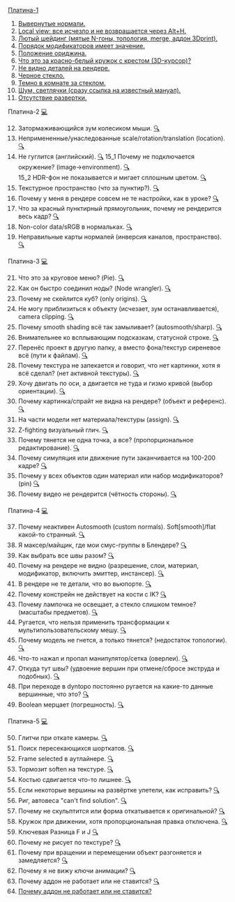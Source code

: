 

[Платина-1](https://www.youtube.com/watch?v=82T4_ug0alM&list=PLIMU9w2JuTwMeuefU6i88Jx5ZE6MKeLB2&index=1)

1. [Вывернутые нормали.](https://www.youtube.com/watch?v=82T4_ug0alM&list=PLIMU9w2JuTwMeuefU6i88Jx5ZE6MKeLB2&index=1&t=20s) 
2. [Local view: все исчезло и не возвращается через Alt+H.](https://www.youtube.com/watch?v=82T4_ug0alM&list=PLIMU9w2JuTwMeuefU6i88Jx5ZE6MKeLB2&index=1&t=228s)
3. [Лютый шейдинг (мятые N-гоны, топология, merge, аддон 3Dprint).](https://www.youtube.com/watch?v=82T4_ug0alM&list=PLIMU9w2JuTwMeuefU6i88Jx5ZE6MKeLB2&index=1&t=286s)
4. [Порядок модификаторов имеет значение.](https://www.youtube.com/watch?v=82T4_ug0alM&list=PLIMU9w2JuTwMeuefU6i88Jx5ZE6MKeLB2&index=1&t=727s)
5. [Положение ориджина.](https://www.youtube.com/watch?v=82T4_ug0alM&list=PLIMU9w2JuTwMeuefU6i88Jx5ZE6MKeLB2&index=1&t=819s)
6. [Что это за красно-белый кружок с крестом (3D-курсор)?](https://www.youtube.com/watch?v=82T4_ug0alM&list=PLIMU9w2JuTwMeuefU6i88Jx5ZE6MKeLB2&index=1&t=949s)
7. [Не видно деталей на рендере.](https://www.youtube.com/watch?v=82T4_ug0alM&list=PLIMU9w2JuTwMeuefU6i88Jx5ZE6MKeLB2&index=1&t=1066s)
8. [Черное стекло.](https://www.youtube.com/watch?v=82T4_ug0alM&list=PLIMU9w2JuTwMeuefU6i88Jx5ZE6MKeLB2&index=1&t=1166s)
9. [Темно в комнате за стеклом.](https://www.youtube.com/watch?v=82T4_ug0alM&list=PLIMU9w2JuTwMeuefU6i88Jx5ZE6MKeLB2&index=1&t=1326s)
10. [Шум, светлячки (сразу ссылка на известный мануал).](https://www.youtube.com/watch?v=82T4_ug0alM&list=PLIMU9w2JuTwMeuefU6i88Jx5ZE6MKeLB2&index=1&t=2024s)
11. [Отсутствие развертки.](https://www.youtube.com/watch?v=82T4_ug0alM&list=PLIMU9w2JuTwMeuefU6i88Jx5ZE6MKeLB2&index=1&t=2055s)


Платина-2 [:computer:](https://www.youtube.com/watch?v=KQUnFL9LEV4&list=PLIMU9w2JuTwMeuefU6i88Jx5ZE6MKeLB2&index=2)
    
12. Затормаживающийся зум колесиком мыши. [:mag:](https://www.youtube.com/watch?v=KQUnFL9LEV4&list=PLIMU9w2JuTwMeuefU6i88Jx5ZE6MKeLB2&index=2&t=16s)
13. Непримененные/унаследованные scale/rotation/translation (location). [:mag:](https://www.youtube.com/watch?v=KQUnFL9LEV4&list=PLIMU9w2JuTwMeuefU6i88Jx5ZE6MKeLB2&index=2&t=125s)
14. Не гуглится (английский). [:mag:](https://www.youtube.com/watch?v=KQUnFL9LEV4&list=PLIMU9w2JuTwMeuefU6i88Jx5ZE6MKeLB2&index=2&t=575s)
15_1 Почему не подключается окружение? (image->environment). [:mag:](https://www.youtube.com/watch?v=KQUnFL9LEV4&list=PLIMU9w2JuTwMeuefU6i88Jx5ZE6MKeLB2&index=2&t=648s)    
15_2 HDR-фон не показывается и мигает сплошным цветом. [:mag:](https://www.youtube.com/watch?v=KQUnFL9LEV4&list=PLIMU9w2JuTwMeuefU6i88Jx5ZE6MKeLB2&index=2&t=798s)        
16. Текстурное пространство (что за пунктир?). [:mag:](https://www.youtube.com/watch?v=KQUnFL9LEV4&list=PLIMU9w2JuTwMeuefU6i88Jx5ZE6MKeLB2&index=2&t=1018s)
17. Почему у меня в рендере совсем не те настройки, как в уроке? [:mag:](https://www.youtube.com/watch?v=KQUnFL9LEV4&list=PLIMU9w2JuTwMeuefU6i88Jx5ZE6MKeLB2&index=2&t=1277s)
18. Что за красный пунктирный прямоугольник, почему не рендерится весь кадр? [:mag:](https://www.youtube.com/watch?v=KQUnFL9LEV4&list=PLIMU9w2JuTwMeuefU6i88Jx5ZE6MKeLB2&index=2&t=1427s)
19. Non-color data/sRGB в нормальках. [:mag:](https://www.youtube.com/watch?v=KQUnFL9LEV4&list=PLIMU9w2JuTwMeuefU6i88Jx5ZE6MKeLB2&index=2&t=1583s)
20. Неправильные карты нормалей (инверсия каналов, пространство). [:mag:](https://www.youtube.com/watch?v=KQUnFL9LEV4&list=PLIMU9w2JuTwMeuefU6i88Jx5ZE6MKeLB2&index=2&t=1618s)


Платина-3 [:computer:](https://www.youtube.com/watch?v=3j8Y5lyOyv8&list=PLIMU9w2JuTwMeuefU6i88Jx5ZE6MKeLB2&index=3)
    
21. Что это за круговое меню? (Pie). [:mag:](https://www.youtube.com/watch?v=3j8Y5lyOyv8&list=PLIMU9w2JuTwMeuefU6i88Jx5ZE6MKeLB2&index=3&t=25s)
22. Как он быстро соединил ноды? (Node wrangler). [:mag:](https://www.youtube.com/watch?v=3j8Y5lyOyv8&list=PLIMU9w2JuTwMeuefU6i88Jx5ZE6MKeLB2&index=3&t=150s)
23. Почему не скейлится куб? (only origins). [:mag:](https://www.youtube.com/watch?v=3j8Y5lyOyv8&list=PLIMU9w2JuTwMeuefU6i88Jx5ZE6MKeLB2&index=3&t=300s)
24. Не могу приблизиться к объекту (исчезает, зум останавливается), camera clipping. [:mag:](https://www.youtube.com/watch?v=3j8Y5lyOyv8&list=PLIMU9w2JuTwMeuefU6i88Jx5ZE6MKeLB2&index=3&t=390s)
25. Почему smooth shading всё так замыливает? (autosmooth/sharp). [:mag:](https://www.youtube.com/watch?v=3j8Y5lyOyv8&list=PLIMU9w2JuTwMeuefU6i88Jx5ZE6MKeLB2&index=3&t=492s)
26. Внимательнее ко всплывающим подсказкам, статусной строке. [:mag:](https://www.youtube.com/watch?v=3j8Y5lyOyv8&list=PLIMU9w2JuTwMeuefU6i88Jx5ZE6MKeLB2&index=3&t=637s)
27. Перенёс проект в другую папку, а вместо фона/текстур сиреневое всё (пути к файлам). [:mag:](https://www.youtube.com/watch?v=3j8Y5lyOyv8&list=PLIMU9w2JuTwMeuefU6i88Jx5ZE6MKeLB2&index=3&t=703s)
28. Почему текстура не запекается и говорит, что нет картинки, хотя я всё сделал? (нет активной текстуры). [:mag:](https://www.youtube.com/watch?v=3j8Y5lyOyv8&list=PLIMU9w2JuTwMeuefU6i88Jx5ZE6MKeLB2&index=3&t=931s)
29. Хочу двигать по оси, а двигается не туда и гизмо кривой (выбор ориентации). [:mag:](https://www.youtube.com/watch?v=3j8Y5lyOyv8&list=PLIMU9w2JuTwMeuefU6i88Jx5ZE6MKeLB2&index=3&t=1056s)
30. Почему картинка/спрайт не видна на рендере? (объект и референс). [:mag:](https://www.youtube.com/watch?v=3j8Y5lyOyv8&list=PLIMU9w2JuTwMeuefU6i88Jx5ZE6MKeLB2&index=3&t=1139s)
31. На части модели нет материала/текстуры (assign). [:mag:](https://www.youtube.com/watch?v=3j8Y5lyOyv8&list=PLIMU9w2JuTwMeuefU6i88Jx5ZE6MKeLB2&index=3&t=1335s)
32. Z-fighting визуальный глич. [:mag:](https://www.youtube.com/watch?v=3j8Y5lyOyv8&list=PLIMU9w2JuTwMeuefU6i88Jx5ZE6MKeLB2&index=3&t=1492s)
33. Почему тянется не одна точка, а все? (пропорциональное редактирование). [:mag:](https://www.youtube.com/watch?v=3j8Y5lyOyv8&list=PLIMU9w2JuTwMeuefU6i88Jx5ZE6MKeLB2&index=3&t=1595s)
34. Почему симуляция или движение пути заканчивается на 100-200 кадре? [:mag:](https://www.youtube.com/watch?v=3j8Y5lyOyv8&list=PLIMU9w2JuTwMeuefU6i88Jx5ZE6MKeLB2&index=3&t=1694s)
35. Почему у всех объектов один материал или набор модификаторов? (pin) [:mag:](https://www.youtube.com/watch?v=3j8Y5lyOyv8&list=PLIMU9w2JuTwMeuefU6i88Jx5ZE6MKeLB2&index=3&t=1886s)
36. Почему видео не рендерится (чётность стороны). [:mag:](https://www.youtube.com/watch?v=3j8Y5lyOyv8&list=PLIMU9w2JuTwMeuefU6i88Jx5ZE6MKeLB2&index=3&t=2034s)


Платина-4 [:computer:](https://www.youtube.com/watch?v=mKSkzUltN8A&list=PLIMU9w2JuTwMeuefU6i88Jx5ZE6MKeLB2&index=4)
    
37. Почему неактивен Autosmooth (custom normals). Soft[smooth]/flat какой-то странный. [:mag:](https://www.youtube.com/watch?v=mKSkzUltN8A&list=PLIMU9w2JuTwMeuefU6i88Jx5ZE6MKeLB2&index=4&t=18s)
38. Я максер/майщик, где мои смус-группы в Блендере? [:mag:](https://www.youtube.com/watch?v=mKSkzUltN8A&list=PLIMU9w2JuTwMeuefU6i88Jx5ZE6MKeLB2&index=4&t=114s)
39. Как выбрать все швы разом? [:mag:](https://www.youtube.com/watch?v=mKSkzUltN8A&list=PLIMU9w2JuTwMeuefU6i88Jx5ZE6MKeLB2&index=4&t=219s)
40. Почему на рендере не видно (разрешение, слои, материал, модификатор, включить эмиттер, инстансер). [:mag:](https://www.youtube.com/watch?v=mKSkzUltN8A&list=PLIMU9w2JuTwMeuefU6i88Jx5ZE6MKeLB2&index=4&t=289s)
41. В рендере не те детали, что во вьюпорте. [:mag:](https://www.youtube.com/watch?v=mKSkzUltN8A&list=PLIMU9w2JuTwMeuefU6i88Jx5ZE6MKeLB2&index=4&t=769s)
42. Почему констрейн не действует на кости с IK? [:mag:](https://www.youtube.com/watch?v=mKSkzUltN8A&list=PLIMU9w2JuTwMeuefU6i88Jx5ZE6MKeLB2&index=4&t=773s)
43. Почему лампочка не освещает, а стекло слишком темное? (масштабы предметов). [:mag:](https://www.youtube.com/watch?v=mKSkzUltN8A&list=PLIMU9w2JuTwMeuefU6i88Jx5ZE6MKeLB2&index=4&t=882s)
44. Ругается, что нельзя применить трансформации к мультипользовательскому мешу. [:mag:](https://www.youtube.com/watch?v=mKSkzUltN8A&list=PLIMU9w2JuTwMeuefU6i88Jx5ZE6MKeLB2&index=4&t=1085s)
45. Почему модель не гнется, а только тянется? (недостаток топологии). [:mag:](https://www.youtube.com/watch?v=mKSkzUltN8A&list=PLIMU9w2JuTwMeuefU6i88Jx5ZE6MKeLB2&index=4&t=1234s)
46. Что-то нажал и пропал манипулятор/сетка (оверлеи). [:mag:](https://www.youtube.com/watch?v=mKSkzUltN8A&list=PLIMU9w2JuTwMeuefU6i88Jx5ZE6MKeLB2&index=4&t=1333s)
47. Откуда тут швы? (удвоение вершин при отмене/сбросе экструда и подобных). [:mag:](https://www.youtube.com/watch?v=mKSkzUltN8A&list=PLIMU9w2JuTwMeuefU6i88Jx5ZE6MKeLB2&index=4&t=1471s)
48. При переходе в dyntopo постоянно ругается на какие-то данные вершинные, что это? [:mag:](https://www.youtube.com/watch?v=mKSkzUltN8A&list=PLIMU9w2JuTwMeuefU6i88Jx5ZE6MKeLB2&index=4&t=1791s)
49. Boolean мерцает (погрешность). [:mag:](https://www.youtube.com/watch?v=mKSkzUltN8A&list=PLIMU9w2JuTwMeuefU6i88Jx5ZE6MKeLB2&index=4&t=1908s)


Платина-5 [:computer:](https://www.youtube.com/watch?v=Pn4KCBIchQQ&list=PLIMU9w2JuTwMeuefU6i88Jx5ZE6MKeLB2&index=5)
    
50. Глитчи при откате камеры. [:mag:](https://www.youtube.com/watch?v=Pn4KCBIchQQ&list=PLIMU9w2JuTwMeuefU6i88Jx5ZE6MKeLB2&index=5&t=25s)
51. Поиск пересекающихся шорткатов. [:mag:](https://www.youtube.com/watch?v=Pn4KCBIchQQ&list=PLIMU9w2JuTwMeuefU6i88Jx5ZE6MKeLB2&index=5&t=210s)
52. Frame selected в аутлайнере. [:mag:](https://www.youtube.com/watch?v=Pn4KCBIchQQ&list=PLIMU9w2JuTwMeuefU6i88Jx5ZE6MKeLB2&index=5&t=251s)
53. Тормозит soften на текстуре. [:mag:](https://www.youtube.com/watch?v=Pn4KCBIchQQ&list=PLIMU9w2JuTwMeuefU6i88Jx5ZE6MKeLB2&index=5&t=283s)
54. Костью сдвигается что-то лишнее. [:mag:](https://www.youtube.com/watch?v=Pn4KCBIchQQ&list=PLIMU9w2JuTwMeuefU6i88Jx5ZE6MKeLB2&index=5&t=384s)
55. Если некоторые вершины на развёртке улетели, как исправить? [:mag:](https://www.youtube.com/watch?v=Pn4KCBIchQQ&list=PLIMU9w2JuTwMeuefU6i88Jx5ZE6MKeLB2&index=5&t=427s)
56. Риг, автовеса "can't find solution". [:mag:](https://www.youtube.com/watch?v=Pn4KCBIchQQ&list=PLIMU9w2JuTwMeuefU6i88Jx5ZE6MKeLB2&index=5&t=565s)
57. Почему не скульптится или форма откатывается к оригинальной? [:mag:](https://www.youtube.com/watch?v=Pn4KCBIchQQ&list=PLIMU9w2JuTwMeuefU6i88Jx5ZE6MKeLB2&index=5&t=660s)
58. Кружок при движении, хотя пропорциональная правка отключена. [:mag:](https://www.youtube.com/watch?v=Pn4KCBIchQQ&list=PLIMU9w2JuTwMeuefU6i88Jx5ZE6MKeLB2&index=5&t=820s)
59. Ключевая Разница F и J [:mag:](https://www.youtube.com/watch?v=Pn4KCBIchQQ&list=PLIMU9w2JuTwMeuefU6i88Jx5ZE6MKeLB2&index=5&t=877s)
60. Почему не рисует по текстуре? [:mag:](https://www.youtube.com/watch?v=Pn4KCBIchQQ&list=PLIMU9w2JuTwMeuefU6i88Jx5ZE6MKeLB2&index=5&t=962s)
61. Почему при вращении и перемещении объект разгоняется и замедляется? [:mag:](https://www.youtube.com/watch?v=Pn4KCBIchQQ&list=PLIMU9w2JuTwMeuefU6i88Jx5ZE6MKeLB2&index=5&t=1149s)
62. Почему я не вижу ключи анимации? [:mag:](https://www.youtube.com/watch?v=Pn4KCBIchQQ&list=PLIMU9w2JuTwMeuefU6i88Jx5ZE6MKeLB2&index=5&t=1556s)
63. Почему аддон не работает или не ставится? [:mag:](https://www.youtube.com/watch?v=Pn4KCBIchQQ&list=PLIMU9w2JuTwMeuefU6i88Jx5ZE6MKeLB2&index=5&t=1597s)
64. [Почему аддон не работает или не ставится?](https://www.youtube.com/watch?v=Pn4KCBIchQQ&list=PLIMU9w2JuTwMeuefU6i88Jx5ZE6MKeLB2&index=5&t=1597s)

